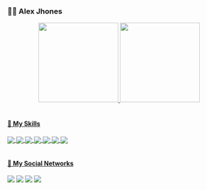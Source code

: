 ### 👨‍💻 Alex Jhones

<div align="center">
  <a href="https://github.com/AlexJhones">
  <img height="180em" src="https://github-readme-stats.vercel.app/api?username=AlexJhones&show_icons=true&theme=radical&include_all_commits=true&count_private=true"/>
  <img height="180em" src="https://github-readme-stats.vercel.app/api/top-langs/?username=AlexJhones&layout=compact&langs_count=7&theme=radical"/>
</div> <br/>

  <h4> 🚀 My Skills </h4>
<div style="display: inline_block">
  <img align="center" src="https://img.shields.io/badge/Unity-100000?style=for-the-badge&logo=unity&logoColor=white">
  <img align="center" src="https://img.shields.io/badge/C%23-239120?style=for-the-badge&logo=c-sharp&logoColor=white">
  <img align="center" src="https://img.shields.io/badge/.NET-5C2D91?style=for-the-badge&logo=.net&logoColor=white">
  <img align="center" src="https://img.shields.io/badge/HTML5-E34F26?style=for-the-badge&logo=html5&logoColor=white">
  <img align="center" src="https://img.shields.io/badge/CSS3-1572B6?style=for-the-badge&logo=css3&logoColor=white">
  <img align="center" src="https://img.shields.io/badge/PHP-777BB4?style=for-the-badge&logo=php&logoColor=white">
  <img align="center" src="https://img.shields.io/badge/MySQL-00000F?style=for-the-badge&logo=mysql&logoColor=white">
</div> <br/>
  
  
   <h4> 👨 My Social Networks </h4>
<div>
    <a href="https://www.linkedin.com/in/alex-jhones-25b795206" target="_blank"><img src="https://img.shields.io/badge/-LinkedIn-%230077B5?style=for-the-badge&logo=linkedin&logoColor=white" target="_blank"></a>
    <a href="https://discord.gg/AyEEWzrxeS" target="_blank"><img src="https://img.shields.io/badge/Discord-7289DA?style=for-the-badge&logo=discord&logoColor=white" target="_blank"></a>
    <a href = "mailto:alexjhones286@gmail.com"><img src="https://img.shields.io/badge/Gmail-D14836?style=for-the-badge&logo=gmail&logoColor=white" target="_blank"></a>
    <a href="https://play.google.com/store/apps/developer?id=Dmenco+Studio" target="_blank"><img src="https://img.shields.io/badge/Google_Play-414141?style=for-the-badge&logo=google-play&logoColor=white" target="_blank"></a> 
</div>
  
<!--
     https://img.shields.io/badge/Itch.io-FA5C5C?style=for-the-badge&logo=itch.io&logoColor=white
-->
